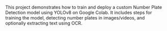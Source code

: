 
This project demonstrates how to train and deploy a custom Number Plate Detection model using YOLOv8 on Google Colab. It includes steps for training the model, detecting number plates in images/videos, and optionally extracting text using OCR.
